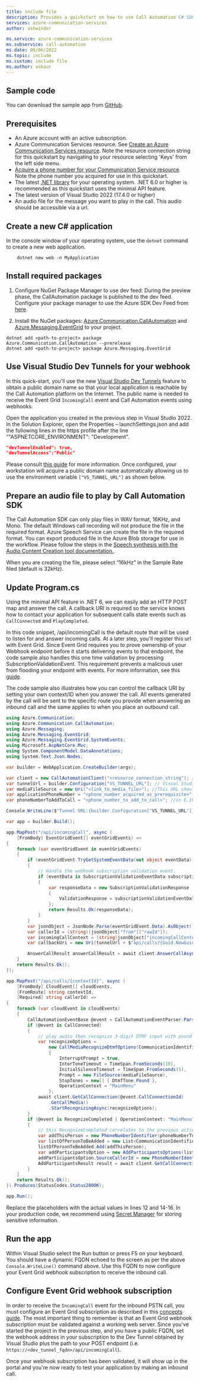 ```yaml
---
title: include file
description: Provides a quickstart on how to use Call Automation C# SDK to build call flow for customer interactions.
services: azure-communication-services
author: ashwinder

ms.service: azure-communication-services
ms.subservice: call-automation
ms.date: 09/06/2022
ms.topic: include
ms.custom: include file
ms.author: askaur
---
```


## Sample code

You can download the sample app from [GitHub](https://github.com/Azure-Samples/communication-services-dotnet-quickstarts/tree/main/CallAutomation_SimpleIvr).

## Prerequisites

- An Azure account with an active subscription.
- Azure Communication Services resource. See [Create an Azure Communication Services resource](../../create-communication-resource.md?tabs=windows&pivots=platform-azp). Note the resource connection string for this quickstart by navigating to your resource selecting 'Keys' from the left side menu.
- [Acquire a phone number for your Communication Service resource](../../telephony/get-phone-number.md?pivots=programming-language-csharp). Note the phone number you acquired for use in this quickstart. 
- The latest [.NET library](https://dotnet.microsoft.com/download/dotnet-core) for your operating system. .NET 6.0 or higher is recommended as this quickstart uses the minimal API feature.
- The latest version of Visual Studio 2022 (17.4.0 or higher)
- An audio file for the message you want to play in the call. This audio should be accessible via a url. 

## Create a new C# application

In the console window of your operating system, use the `dotnet` command to create a new web application.
```console
    dotnet new web -n MyApplication
```

## Install required packages

1. Configure NuGet Package Manager to use dev feed: During the preview phase, the CallAutomation package is published to the dev feed. Configure your package manager to use the Azure SDK Dev Feed from [here](https://github.com/Azure/azure-sdk-for-net/blob/main/CONTRIBUTING.md#nuget-package-dev-feed).

2. Install the NuGet packages: [Azure.Communication.CallAutomation](https://dev.azure.com/azure-sdk/public/_artifacts/feed/azure-sdk-for-net/NuGet/Azure.Communication.CallAutomation/versions/) and [Azure.Messaging.EventGrid](https://dev.azure.com/azure-sdk/public/_artifacts/feed/azure-sdk-for-net/NuGet/Azure.Messaging.EventGrid/versions/) to your project. 
```console 
dotnet add <path-to-project> package Azure.Communication.CallAutomation --prerelease
dotnet add <path-to-project> package Azure.Messaging.EventGrid
```
## Use Visual Studio Dev Tunnels for your webhook

In this quick-start, you'll use the new [Visual Studio Dev Tunnels](/connectors/custom-connectors/port-tunneling) feature to obtain a public domain name so that your local application is reachable by the Call Automation platform on the Internet. The public name is needed to receive the Event Grid `IncomingCall` event and Call Automation events using webhooks.

Open the application you created in the previous step in Visual Studio 2022. In the Solution Explorer, open the Properties – launchSettings.json and add the following lines in the https profile after the line  “"ASPNETCORE_ENVIRONMENT": "Development".

```JSON
"devTunnelEnabled": true,
"devTunnelAccess":"Public"
```

Please consult [this guide](https://learn.microsoft.com/en-us/connectors/custom-connectors/port-tunneling) for more information. 
Once configured, your workstation will acquire a public domain name automatically allowing us to use the environment variable `["VS_TUNNEL_URL"]` as shown below.

## Prepare an audio file to play by Call Automation SDK

The Call Automation SDK can only play files in  WAV format, 16KHz, and Mono. The default Windows call recording will not produce the file in the required format. Azure Speech Service can create the file in the required format. You can export produced file in the Azure Blob storage for use in the workflow.
Please follow the steps in the [Speech synthesis with the Audio Content Creation tool documentation.](https://learn.microsoft.com/en-us/azure/cognitive-services/speech-service/how-to-audio-content-creation).

When you are creating the file, please select “16kHz” in the Sample Rate filed (default is 32kHz). 

## Update Program.cs

Using the minimal API feature in .NET 6, we can easily add an HTTP POST map and answer the call. A callback URI is required so the service knows how to contact your application for subsequent calls state events such as `CallConnected` and `PlayCompleted`.  

In this code snippet, /api/incomingCall is the default route that will be used to listen for and answer incoming calls. At a later step, you'll register this url with Event Grid. Since Event Grid requires you to prove ownership of your Webhook endpoint before it starts delivering events to that endpoint, the code sample also handles this one time validation by processing SubscriptionValidationEvent. This requirement prevents a malicious user from flooding your endpoint with events. For more information, see this [guide](../../../../event-grid/webhook-event-delivery.md).  

The code sample also illustrates how you can control the callback URI by setting your own context/ID when you answer the call. All events generated by the call will be sent to the specific route you provide when answering an inbound call and the same applies to when you place an outbound call.  

``` csharp
using Azure.Communication;
using Azure.Communication.CallAutomation;
using Azure.Messaging;
using Azure.Messaging.EventGrid;
using Azure.Messaging.EventGrid.SystemEvents;
using Microsoft.AspNetCore.Mvc;
using System.ComponentModel.DataAnnotations;
using System.Text.Json.Nodes;

var builder = WebApplication.CreateBuilder(args);

var client = new CallAutomationClient("<resource_connection_string"); //noted from pre-requisite step
var tunnelUrl = builder.Configuration["VS_TUNNEL_URL"]; // Visual Studio Dev Tunnel's dynamic FQDN
var mediaFileSource = new Uri("<link_to_media_file>"); //This URL should be public accessible and the file format should be WAV, 16KHz, Mono.
var applicationPhoneNumber = "<phone_number_acquired_as_prerequisite>";
var phoneNumberToAddToCall = "<phone_number_to_add_to_call>"; //in E.164 format starting +...

Console.WriteLine($"Tunnel URL:{builder.Configuration["VS_TUNNEL_URL"]}"); // echo Tunnel URL to screen to configure Event Grid webhook

var app = builder.Build();

app.MapPost("/api/incomingCall", async (
    [FromBody] EventGridEvent[] eventGridEvents) =>
{
    foreach (var eventGridEvent in eventGridEvents)
    {
        if (eventGridEvent.TryGetSystemEventData(out object eventData))
        {
            // Handle the webhook subscription validation event.
            if (eventData is SubscriptionValidationEventData subscriptionValidationEventData)
            {
                var responseData = new SubscriptionValidationResponse
                {
                    ValidationResponse = subscriptionValidationEventData.ValidationCode
                };
                return Results.Ok(responseData);
            }
        }
        var jsonObject = JsonNode.Parse(eventGridEvent.Data).AsObject();
        var callerId = (string)(jsonObject["from"]["rawId"]);
        var incomingCallContext = (string)jsonObject["incomingCallContext"];
        var callbackUri = new Uri(tunnelUrl + $"api/calls/{Guid.NewGuid()}?callerId={callerId}");

        AnswerCallResult answerCallResult = await client.AnswerCallAsync(incomingCallContext, callbackUri);
    }
    return Results.Ok();
});

app.MapPost("/api/calls/{contextId}", async (
    [FromBody] CloudEvent[] cloudEvents,
    [FromRoute] string contextId,
    [Required] string callerId) =>
{
    foreach (var cloudEvent in cloudEvents)
    {
        CallAutomationEventBase @event = CallAutomationEventParser.Parse(cloudEvent);
        if (@event is CallConnected)
        {
            // play audio then recognize 3-digit DTMF input with pound (#) stop tone
            var recognizeOptions =
                new CallMediaRecognizeDtmfOptions(CommunicationIdentifier.FromRawId(callerId), 3)
                {
                    InterruptPrompt = true,
                    InterToneTimeout = TimeSpan.FromSeconds(10),
                    InitialSilenceTimeout = TimeSpan.FromSeconds(5),
                    Prompt = new FileSource(mediaFileSource),
                    StopTones = new[] { DtmfTone.Pound },
                    OperationContext = "MainMenu"
                };
            await client.GetCallConnection(@event.CallConnectionId)
                .GetCallMedia()
                .StartRecognizingAsync(recognizeOptions);
        }
        if (@event is RecognizeCompleted { OperationContext: "MainMenu" })
        {
            // this RecognizeCompleted correlates to the previous action as per the OperationContext value
            var addThisPerson = new PhoneNumberIdentifier(phoneNumberToAddToCall); 
            var listOfPersonToBeAdded = new List<CommunicationIdentifier>(); 
            listOfPersonToBeAdded.Add(addThisPerson); 
            var addParticipantsOption = new AddParticipantsOptions(listOfPersonToBeAdded); 
            addParticipantsOption.SourceCallerId = new PhoneNumberIdentifier(applicationPhoneNumber);
            AddParticipantsResult result = await client.GetCallConnection(@event.CallConnectionId).AddParticipantsAsync(addParticipantsOption);
        }
    }
    return Results.Ok();
}).Produces(StatusCodes.Status200OK);

app.Run();
```
Replace the placeholders with the actual values in lines 12 and 14-16. In your production code, we recommend using [Secret Manager](/aspnet/core/security/app-secrets) for storing sensitive information.
 
## Run the app

Within Visual Studio select the Run button or press F5 on your keyboard. You should have a dynamic FQDN echoed to the screen as per the above `Console.WriteLine()` command above. Use this FQDN to now configure your Event Grid webhook subscription to receive the inbound call.

## Configure Event Grid webhook subscription

In order to receive the `IncomingCall` event for the inbound PSTN call, you must configure an Event Grid subscription as described in this [concepts guide](../../../concepts/call-automation/incoming-call-notification.md). The most important thing to remember is that an Event Grid webhook subscription must be validated against a working web server. Since you've started the project in the previous step, and you have a public FQDN, set the webhook address in your subscription to the Dev Tunnel obtained by Visual Studio plus the path to your POST endpoint (i.e. `https://<dev_tunnel_fqdn>/api/incomingCall`).

Once your webhook subscription has been validated, it will show up in the portal and you're now ready to test your application by making an inbound call.
